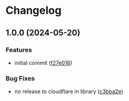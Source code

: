 # Changelog

## 1.0.0 (2024-05-20)


### Features

* initial commit ([f27e016](https://github.com/w3s-project/public-bucket/commit/f27e0164815ce577dfab78a431b91871fbe6a68a))


### Bug Fixes

* no release to cloudflare in library ([c3bba2e](https://github.com/w3s-project/public-bucket/commit/c3bba2eed71dc044533ec0c799dbdeadc9f4dae7))
